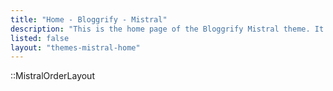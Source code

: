 ```yaml
---
title: "Home - Bloggrify - Mistral"
description: "This is the home page of the Bloggrify Mistral theme. It is a simple and clean theme for your blog."
listed: false
layout: "themes-mistral-home"
---
```


::MistralOrderLayout
